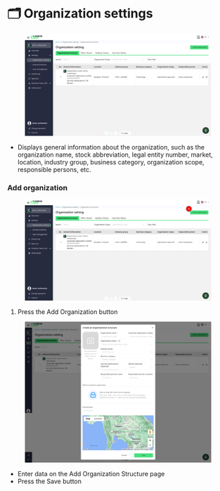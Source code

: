 # 🗂️ Organization settings

<figure><img src="../../.gitbook/assets/image (15).png" alt=""><figcaption></figcaption></figure>

* Displays general information about the organization, such as the organization name, stock abbreviation, legal entity number, market, location, industry group, business category, organization scope, responsible persons, etc.

### Add organization

<figure><img src="../../.gitbook/assets/image (16).png" alt=""><figcaption></figcaption></figure>

1. Press the Add Organization button

<figure><img src="../../.gitbook/assets/image (17).png" alt=""><figcaption></figcaption></figure>

* Enter data on the Add Organization Structure page
* Press the Save button
